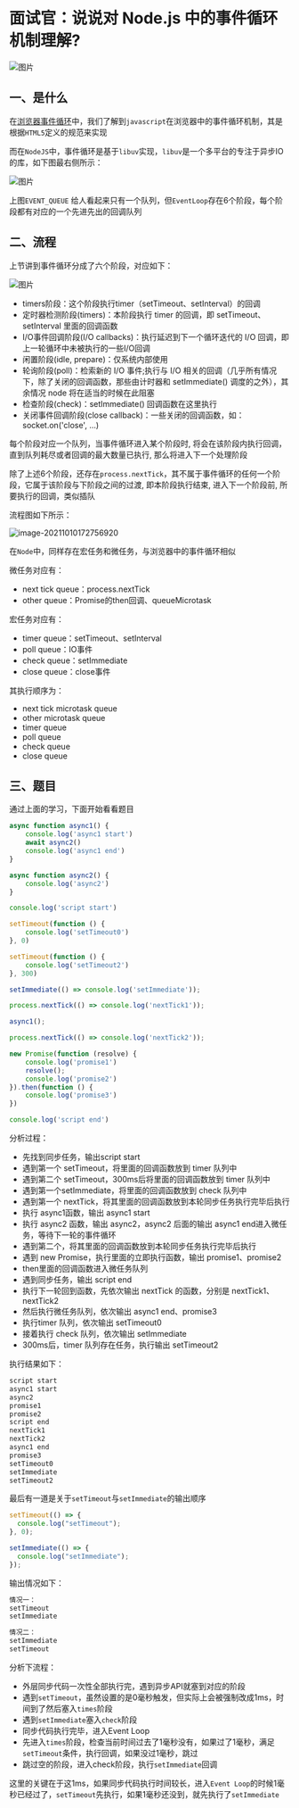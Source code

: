 # 面试官：说说对 Node.js 中的事件循环机制理解?

![图片](https://cdn.jsdelivr.net/gh/IceRain-mvc/cdn/img/image-20211010172812207.png)

## 一、是什么

在[浏览器事件循环](http://mp.weixin.qq.com/s?__biz=MzU1OTgxNDQ1Nw==&mid=2247486000&idx=2&sn=c5f1993637df1df0f4b2721f0f7e4692&chksm=fc10c866cb674170e06f497617331bb3c227c85aba21220ac6a234a6da51cdd8565e42b68749&scene=21#wechat_redirect)中，我们了解到`javascript`在浏览器中的事件循环机制，其是根据`HTML5`定义的规范来实现

而在`NodeJS`中，事件循环是基于`libuv`实现，`libuv`是一个多平台的专注于异步IO的库，如下图最右侧所示：

![图片](https://cdn.jsdelivr.net/gh/IceRain-mvc/cdn/img/image-20211010172807613.png)

上图`EVENT_QUEUE` 给人看起来只有一个队列，但`EventLoop`存在6个阶段，每个阶段都有对应的一个先进先出的回调队列

## 二、流程

上节讲到事件循环分成了六个阶段，对应如下：

![图片](https://cdn.jsdelivr.net/gh/IceRain-mvc/cdn/img/image-20211010172802864.png)

- timers阶段：这个阶段执行timer（setTimeout、setInterval）的回调
- 定时器检测阶段(timers)：本阶段执行 timer 的回调，即 setTimeout、setInterval 里面的回调函数
- I/O事件回调阶段(I/O callbacks)：执行延迟到下一个循环迭代的 I/O 回调，即上一轮循环中未被执行的一些I/O回调
- 闲置阶段(idle, prepare)：仅系统内部使用
- 轮询阶段(poll)：检索新的 I/O 事件;执行与 I/O 相关的回调（几乎所有情况下，除了关闭的回调函数，那些由计时器和 setImmediate() 调度的之外），其余情况 node 将在适当的时候在此阻塞
- 检查阶段(check)：setImmediate() 回调函数在这里执行
- 关闭事件回调阶段(close callback)：一些关闭的回调函数，如：socket.on('close', ...)

每个阶段对应一个队列，当事件循环进入某个阶段时, 将会在该阶段内执行回调，直到队列耗尽或者回调的最大数量已执行, 那么将进入下一个处理阶段

除了上述6个阶段，还存在`process.nextTick`，其不属于事件循环的任何一个阶段，它属于该阶段与下阶段之间的过渡, 即本阶段执行结束, 进入下一个阶段前, 所要执行的回调，类似插队

流程图如下所示：

![image-20211010172756920](https://cdn.jsdelivr.net/gh/IceRain-mvc/cdn/img/image-20211010172756920.png)

在`Node`中，同样存在宏任务和微任务，与浏览器中的事件循环相似

微任务对应有：

- next tick queue：process.nextTick
- other queue：Promise的then回调、queueMicrotask

宏任务对应有：

- timer queue：setTimeout、setInterval
- poll queue：IO事件
- check queue：setImmediate
- close queue：close事件

其执行顺序为：

- next tick microtask queue
- other microtask queue
- timer queue
- poll queue
- check queue
- close queue

## 三、题目

通过上面的学习，下面开始看看题目

```js
async function async1() {
    console.log('async1 start')
    await async2()
    console.log('async1 end')
}

async function async2() {
    console.log('async2')
}

console.log('script start')

setTimeout(function () {
    console.log('setTimeout0')
}, 0)

setTimeout(function () {
    console.log('setTimeout2')
}, 300)

setImmediate(() => console.log('setImmediate'));

process.nextTick(() => console.log('nextTick1'));

async1();

process.nextTick(() => console.log('nextTick2'));

new Promise(function (resolve) {
    console.log('promise1')
    resolve();
    console.log('promise2')
}).then(function () {
    console.log('promise3')
})

console.log('script end')
```

分析过程：

- 先找到同步任务，输出script start
- 遇到第一个 setTimeout，将里面的回调函数放到 timer 队列中
- 遇到第二个 setTimeout，300ms后将里面的回调函数放到 timer 队列中
- 遇到第一个setImmediate，将里面的回调函数放到 check 队列中
- 遇到第一个 nextTick，将其里面的回调函数放到本轮同步任务执行完毕后执行
- 执行 async1函数，输出 async1 start
- 执行 async2 函数，输出 async2，async2 后面的输出 async1 end进入微任务，等待下一轮的事件循环
- 遇到第二个，将其里面的回调函数放到本轮同步任务执行完毕后执行
- 遇到 new Promise，执行里面的立即执行函数，输出 promise1、promise2
- then里面的回调函数进入微任务队列
- 遇到同步任务，输出 script end
- 执行下一轮回到函数，先依次输出 nextTick 的函数，分别是 nextTick1、nextTick2
- 然后执行微任务队列，依次输出 async1 end、promise3
- 执行timer 队列，依次输出 setTimeout0
- 接着执行 check  队列，依次输出 setImmediate
- 300ms后，timer 队列存在任务，执行输出 setTimeout2

执行结果如下：

```js
script start
async1 start
async2
promise1
promise2
script end
nextTick1
nextTick2
async1 end
promise3
setTimeout0
setImmediate
setTimeout2
```

最后有一道是关于`setTimeout`与`setImmediate`的输出顺序

```js
setTimeout(() => {
  console.log("setTimeout");
}, 0);

setImmediate(() => {
  console.log("setImmediate");
});
```

输出情况如下：

```js
情况一：
setTimeout
setImmediate

情况二：
setImmediate
setTimeout
```

分析下流程：

- 外层同步代码一次性全部执行完，遇到异步API就塞到对应的阶段
- 遇到`setTimeout`，虽然设置的是0毫秒触发，但实际上会被强制改成1ms，时间到了然后塞入`times`阶段
- 遇到`setImmediate`塞入`check`阶段
- 同步代码执行完毕，进入Event Loop
- 先进入`times`阶段，检查当前时间过去了1毫秒没有，如果过了1毫秒，满足`setTimeout`条件，执行回调，如果没过1毫秒，跳过
- 跳过空的阶段，进入check阶段，执行`setImmediate`回调

这里的关键在于这1ms，如果同步代码执行时间较长，进入`Event Loop`的时候1毫秒已经过了，`setTimeout`先执行，如果1毫秒还没到，就先执行了`setImmediate`